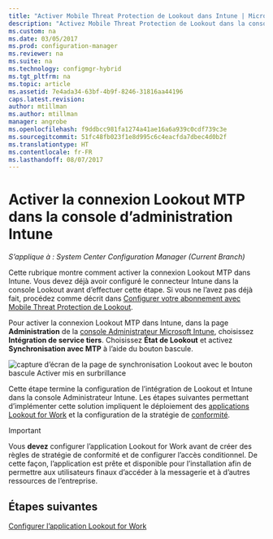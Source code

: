 ```yaml
---
title: "Activer Mobile Threat Protection de Lookout dans Intune | Microsoft Docs"
description: "Activez Mobile Threat Protection de Lookout dans la console d’administration Intune."
ms.custom: na
ms.date: 03/05/2017
ms.prod: configuration-manager
ms.reviewer: na
ms.suite: na
ms.technology: configmgr-hybrid
ms.tgt_pltfrm: na
ms.topic: article
ms.assetid: 7e4ada34-63bf-4b9f-8246-31816aa44196
caps.latest.revision: 
author: mtillman
ms.author: mtillman
manager: angrobe
ms.openlocfilehash: f9ddbcc981fa1274a41ae16a6a939c0cdf739c3e
ms.sourcegitcommit: 51fc48fb023f1e8d995c6c4eacfda7dbec4d0b2f
ms.translationtype: HT
ms.contentlocale: fr-FR
ms.lasthandoff: 08/07/2017
---
```

# <a name="enable-lookout-mtp-connection-in-the-intune-admin-console"></a>Activer la connexion Lookout MTP dans la console d’administration Intune

*S’applique à : System Center Configuration Manager (Current Branch)*

Cette rubrique montre comment activer la connexion Lookout MTP dans Intune. Vous devez déjà avoir configuré le connecteur Intune dans la console Lookout avant d’effectuer cette étape.  Si vous ne l’avez pas déjà fait, procédez comme décrit dans [Configurer votre abonnement avec Mobile Threat Protection de Lookout](set-up-your-subscription-with-lookout.md).

Pour activer la connexion Lookout MTP dans Intune, dans la page **Administration** de la [console Administrateur Microsoft Intune](https://manage.microsoft.com), choisissez **Intégration de service tiers**. Choisissez **État de Lookout** et activez **Synchronisation avec MTP** à l’aide du bouton bascule.

![capture d’écran de la page de synchronisation Lookout avec le bouton bascule Activer mis en surbrillance](media/lookout-intune-synchronization.png)

Cette étape termine la configuration de l’intégration de Lookout et Intune dans la console Administrateur Intune.  Les étapes suivantes permettant d’implémenter cette solution impliquent le déploiement des [applications Lookout for Work](configure-and-deploy-lookout-for-work-apps.md) et la configuration de la stratégie de [conformité](enable-device-threat-protection-rule-compliance-policy.md).

>[!IMPORTANT]
> Vous **devez** configurer l’application Lookout for Work avant de créer des règles de stratégie de conformité et de configurer l’accès conditionnel. De cette façon, l’application est prête et disponible pour l’installation afin de permettre aux utilisateurs finaux d’accéder à la messagerie et à d’autres ressources de l’entreprise.

## <a name="next-steps"></a>Étapes suivantes
[Configurer l’application Lookout for Work](configure-and-deploy-lookout-for-work-apps.md)
